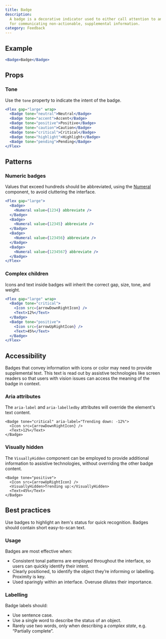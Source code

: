 ```yaml
---
title: Badge
description:
  A badge is a decorative indicator used to either call attention to an item or
  for communicating non-actionable, supplemental information.
category: Feedback
---
```


## Example

```jsx {% live=true %}
<Badge>Badge</Badge>
```

## Props

### Tone

Use the `tone` property to indicate the intent of the badge.

```jsx {% live=true %}
<Flex gap="large" wrap>
  <Badge tone="neutral">Neutral</Badge>
  <Badge tone="accent">Accent</Badge>
  <Badge tone="positive">Positive</Badge>
  <Badge tone="caution">Caution</Badge>
  <Badge tone="critical">Critical</Badge>
  <Badge tone="highlight">Highlight</Badge>
  <Badge tone="pending">Pending</Badge>
</Flex>
```

## Patterns

### Numeric badges

Values that exceed hundreds should be abbreviated, using the
[Numeral](/package/typography/numeral) component, to avoid cluttering the
interface.

```jsx {% live=true %}
<Flex gap="large">
  <Badge>
    <Numeral value={1234} abbreviate />
  </Badge>
  <Badge>
    <Numeral value={12345} abbreviate />
  </Badge>
  <Badge>
    <Numeral value={123456} abbreviate />
  </Badge>
  <Badge>
    <Numeral value={1234567} abbreviate />
  </Badge>
</Flex>
```

### Complex children

Icons and text inside badges will inherit the correct gap, size, tone, and
weight.

```jsx {% live=true %}
<Flex gap="large" wrap>
  <Badge tone="critical">
    <Icon src={arrowDownRightIcon} />
    <Text>12%</Text>
  </Badge>
  <Badge tone="positive">
    <Icon src={arrowUpRightIcon} />
    <Text>45%</Text>
  </Badge>
</Flex>
```

## Accessibility

Badges that convey information with icons or color may need to provide
supplemental text. This text is read out by assistive technologies like screen
readers so that users with vision issues can access the meaning of the badge in
context.

### Aria attributes

The `aria-label` and `aria-labelledby` attributes will override the element's
text content.

```tsx {% live=true %}
<Badge tone="critical" aria-label="Trending down: -12%">
  <Icon src={arrowDownRightIcon} />
  <Text>12%</Text>
</Badge>
```

### Visually hidden

The `VisuallyHidden` component can be employed to provide additional information
to assistive technologies, without overriding the other badge content.

```tsx {% live=true %}
<Badge tone="positive">
  <Icon src={arrowUpRightIcon} />
  <VisuallyHidden>Trending up:</VisuallyHidden>
  <Text>45%</Text>
</Badge>
```

## Best practices

Use badges to highlight an item's status for quick recognition. Badges should
contain short easy-to-scan text.

### Usage

Badges are most effective when:

- Consistent tonal patterns are employed throughout the interface, so users can
  quickly identify their intent.
- Clearly positioned, to identify the object they’re informing or labelling.
  Proximity is key.
- Used sparingly within an interface. Overuse dilutes their importance.

### Labelling

Badge labels should:

- Use sentence case.
- Use a single word to describe the status of an object.
- Rarely use two words, only when describing a _complex state_, e.g. “Partially
  complete”.
